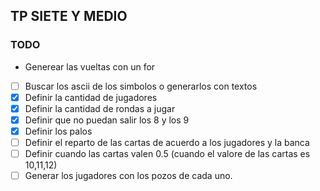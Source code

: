 ## TP SIETE Y MEDIO

### TODO

- Generear las vueltas con un for
- [ ] Buscar los ascii de los simbolos o generarlos con textos
- [x] Definir la cantidad de jugadores
- [x] Definir la cantidad de rondas a jugar
- [x] Definir que no puedan salir los 8 y los 9
- [x] Definir los palos
- [ ] Definir el reparto de las cartas de acuerdo a los jugadores y la banca
- [ ] Definir cuando las cartas valen 0.5 (cuando el valore de las cartas es 10,11,12)
- [ ] Generar los jugadores con los pozos de cada uno.